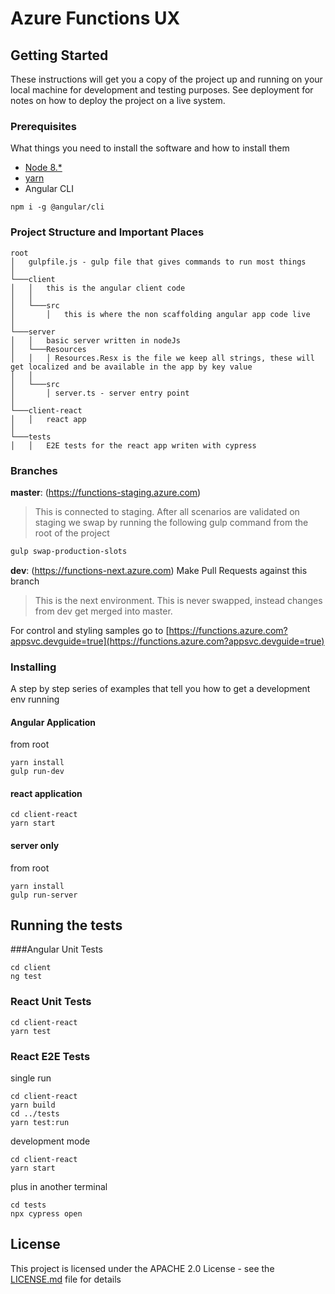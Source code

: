 # Azure Functions UX

## Getting Started

These instructions will get you a copy of the project up and running on your local machine for development and testing purposes. See deployment for notes on how to deploy the project on a live system.

### Prerequisites

What things you need to install the software and how to install them

- [Node 8.\*](https://nodejs.org/en/download/)
- [yarn](https://yarnpkg.com/en/docs/install)
- Angular CLI

```
npm i -g @angular/cli
```

### Project Structure and Important Places

```
root
│   gulpfile.js - gulp file that gives commands to run most things
│
└───client
│   │   this is the angular client code
│   │
│   └───src
│       │   this is where the non scaffolding angular app code live
│
└───server
│   │   basic server written in nodeJs
│   └───Resources
│   │   │ Resources.Resx is the file we keep all strings, these will get localized and be available in the app by key value
│   │
│   └───src
│       │ server.ts - server entry point
│
└───client-react
│   │   react app
│
└───tests
│   │   E2E tests for the react app writen with cypress
```

### Branches

**master**: (https://functions-staging.azure.com)

> This is connected to staging. After all scenarios are validated on staging we swap by running the following gulp command from the root of the project

```bash
gulp swap-production-slots
```

**dev**: (https://functions-next.azure.com) Make Pull Requests against this branch

> This is the next environment. This is never swapped, instead changes from dev get merged into master.

For control and styling samples go to [https://functions.azure.com?appsvc.devguide=true](https://functions.azure.com?appsvc.devguide=true)

### Installing

A step by step series of examples that tell you how to get a development env running

#### Angular Application

from root

```
yarn install
gulp run-dev
```

#### react application

```
cd client-react
yarn start
```

#### server only

from root

```
yarn install
gulp run-server
```

## Running the tests

###Angular Unit Tests

```
cd client
ng test
```

### React Unit Tests

```
cd client-react
yarn test
```

### React E2E Tests

single run

```
cd client-react
yarn build
cd ../tests
yarn test:run
```

development mode

```
cd client-react
yarn start
```

plus in another terminal

```
cd tests
npx cypress open
```

## License

This project is licensed under the APACHE 2.0 License - see the [LICENSE.md](LICENSE.md) file for details
